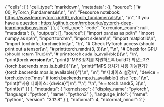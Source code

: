 {
 "cells": [
  {
   "cell_type": "markdown",
   "metadata": {},
   "source": [
    "# 00_PyTorch_Fundamentals\n",
    "\n",
    "Resource notebook: https://www.learnpytorch.io/00_pytorch_fundamentals/\n",
    "\n",
    "If you have a question : https://github.com/mrdbourke/pytorch-deep-learning/discussions"
   ]
  },
  {
   "cell_type": "code",
   "execution_count": null,
   "metadata": {},
   "outputs": [],
   "source": [
    "import pandas as pd\n",
    "import numpy as np\n",
    "import torch\n",
    "import sklearn\n",
    "import matplotlib\n",
    "import torchinfo, torchmetrics\n",
    "\n",
    "# Check PyTorch access (should print out a tensor)\n",
    "# print(torch.randn(3, 3))\n",
    "\n",
    "# Check for GPU (should return True)\n",
    "# print(torch.cuda.is_available())\n",
    "\n",
    "print(torch.__version__)\n",
    "print(f\"MPS 장치를 지원하도록 build가 되었는가? {torch.backends.mps.is_built()}\")\n",
    "print(f\"MPS 장치가 사용 가능한가? {torch.backends.mps.is_available()}\") \n",
    "\n",
    "# 디바이스 설정\n",
    "device = torch.device(\"mps\" if torch.backends.mps.is_available() else \"cpu\")\n",
    "print(f\"사용 디바이스: {device}\")\n",
    "\n",
    "\n",
    "e = torch.rand(5, 3)\n",
    "print(e)"
   ]
  }
 ],
 "metadata": {
  "kernelspec": {
   "display_name": "pytorch",
   "language": "python",
   "name": "python3"
  },
  "language_info": {
   "name": "python",
   "version": "3.12.8"
  }
 },
 "nbformat": 4,
 "nbformat_minor": 2
}
